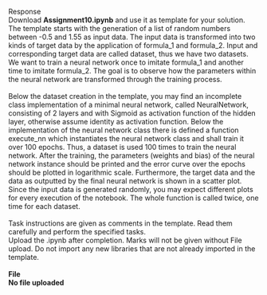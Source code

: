 Response <br/>
Download <b>Assignment10.ipynb</b> and use it as template for your solution. The template starts with the generation of a list of random numbers between -0.5 and 1.55 as input data. The input data is transformed into two kinds of target data by the application of formula_1 and formula_2. Input and corresponding target data are called dataset, thus we have two datasets. We want to train a neural network once to imitate formula_1 and another time to imitate formula_2. The goal is to observe how the parameters within the neural network are transformed through the training process.<br/><br/>
Below the dataset creation in the template, you may find an incomplete class implementation of a minimal neural network, called NeuralNetwork, consisting of 2 layers and with Sigmoid as activation function of the hidden layer, otherwise assume identity as activation function. Below the implementation of the neural network class there is defined a function execute_nn which instantiates the neural network class and shall train it over 100 epochs. Thus, a dataset is used 100 times to train the neural network. After the training, the parameters (weights and bias) of the neural network instance should be printed and the error curve over the epochs should be plotted in logarithmic scale. Furthermore, the target data and the data as outputted by the final neural network is shown in a scatter plot. Since the input data is generated randomly, you may expect different plots for every execution of the notebook. The whole function is called twice, one time for each dataset.<br/><br/>
Task instructions are given as comments in the template. Read them carefully and perform the specified tasks.<br/>
Upload the .ipynb after completion. Marks will not be given without File upload. Do not import any new libraries that are not already imported in the template.<br/><br/>
<b>File<br/>
No file uploaded
 
